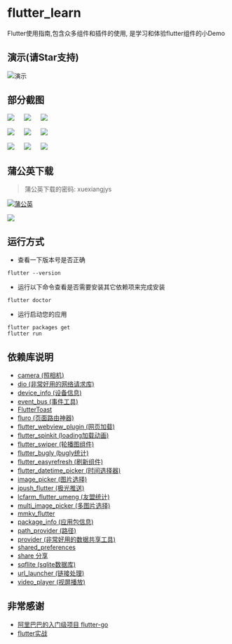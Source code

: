 # flutter_learn

Flutter使用指南,包含众多组件和插件的使用, 是学习和体验flutter组件的小Demo


## 演示(请Star支持)

![演示](./art/demo.gif)

## 部分截图

![](./art/1.png) &emsp; ![](./art/2.png) &emsp; ![](./art/3.png)

![](./art/4.png) &emsp; ![](./art/5.png) &emsp; ![](./art/6.png)

![](./art/7.png) &emsp; ![](./art/8.png) &emsp; ![](./art/9.png)

## 蒲公英下载

> 蒲公英下载的密码: xuexiangjys

[![蒲公英](https://img.shields.io/badge/downloads-蒲公英-blue.svg)](https://www.pgyer.com/flutter_learn)

![](./art/download_pugongying.png)

## 运行方式

* 查看一下版本号是否正确
```
flutter --version
```

* 运行以下命令查看是否需要安装其它依赖项来完成安装
```
flutter doctor
```

* 运行启动您的应用
```
flutter packages get 
flutter run
```


## 依赖库说明

* [camera (照相机)](https://pub.dev/packages/camera)
* [dio (非常好用的网络请求库)](https://pub.dev/packages/dio)
* [device_info (设备信息)](https://pub.dev/packages/device_info)
* [event_bus (事件工具)](https://pub.dev/packages/event_bus)
* [FlutterToast](https://pub.dev/packages/fluttertoast)
* [fluro (页面路由神器)](https://pub.dev/packages/fluro)
* [flutter_webview_plugin (网页加载)](https://pub.dev/packages/flutter_webview_plugin)
* [flutter_spinkit (loading加载动画)](https://pub.dev/packages/flutter_spinkit)
* [flutter_swiper (轮播图组件)](https://pub.dev/packages/flutter_swiper)
* [flutter_bugly (bugly统计)](https://pub.dev/packages/flutter_bugly)
* [flutter_easyrefresh (刷新组件)](https://pub.dev/packages/flutter_easyrefresh)
* [flutter_datetime_picker (时间选择器)](https://pub.dev/packages/flutter_datetime_picker)
* [image_picker (图片选择)](https://pub.dev/packages/image_picker)
* [jpush_flutter (极光推送)](https://pub.dev/packages/jpush_flutter)
* [lcfarm_flutter_umeng (友盟统计)](https://pub.dev/packages/lcfarm_flutter_umeng)
* [multi_image_picker (多图片选择)](https://pub.dev/packages/multi_image_picker)
* [mmkv_flutter](https://pub.dev/packages/mmkv_flutter)
* [package_info (应用包信息)](https://pub.dev/packages/url_launcher)
* [path_provider (路径)](https://pub.dev/packages/path_provider)
* [provider (非常好用的数据共享工具)](https://pub.dev/packages/provider)
* [shared_preferences](https://pub.dev/packages/shared_preferences)
* [share 分享](https://pub.dev/packages/share)
* [sqflite (sqlite数据库)](https://pub.dev/packages/sqflite)
* [url_launcher (链接处理)](https://pub.dev/packages/url_launcher)
* [video_player (视屏播放)](https://pub.dev/packages/video_player)

## 非常感谢

* [阿里巴巴的入门级项目 flutter-go](https://github.com/alibaba/flutter-go)
* [flutter实战](https://book.flutterchina.club/)
